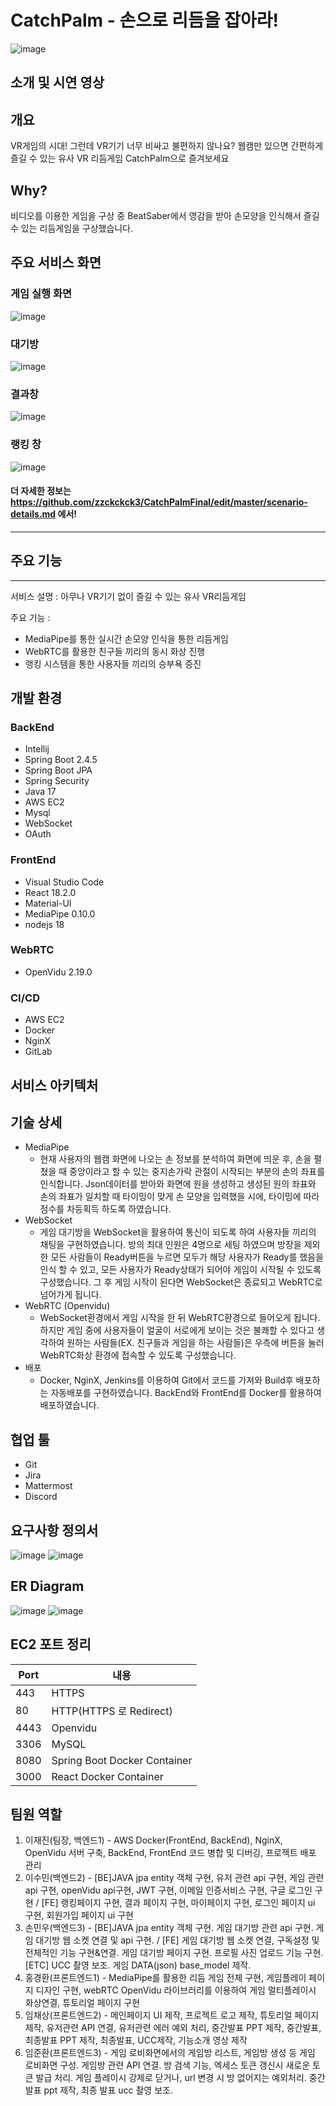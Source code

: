 # CatchPalm - 손으로 리듬을 잡아라!
![image](https://github.com/zzckckck3/CatchPalmFinal/assets/65270703/ac6c5bd8-372c-4d1a-8170-b9b2916fa5af)
## 소개 및 시연 영상

## 개요
VR게임의 시대! 그런데 VR기기 너무 비싸고 불편하지 않나요? 웹캠만 있으면 간편하게 즐길 수 있는 유사 VR 리듬게임 CatchPalm으로 즐겨보세요

## Why?
비디오를 이용한 게임을 구상 중 BeatSaber에서 영감을 받아 손모양을 인식해서 즐길 수 있는 리듬게임을 구상했습니다.

## 주요 서비스 화면

### 게임 실행 화면
![image](https://github.com/zzckckck3/CatchPalmFinal/assets/65270703/9758ecb1-f8fa-4d17-9cbd-a991c2c2bd9b)
### 대기방
![image](https://github.com/zzckckck3/CatchPalmFinal/assets/65270703/913d7aaf-29ba-404f-95e6-5765e399fb53)
### 결과창
![image](https://github.com/zzckckck3/CatchPalmFinal/assets/65270703/d5df79d8-448e-448f-99d8-d49076f3445c)
### 랭킹 창
![image](https://github.com/zzckckck3/CatchPalmFinal/assets/65270703/79bc836d-4603-4b10-abb7-81c78e74230c)
#### 더 자세한 정보는 https://github.com/zzckckck3/CatchPalmFinal/edit/master/scenario-details.md 에서!

---

## 주요 기능
---
서비스 설명 : 아무나 VR기기 없이 즐길 수 있는 유사 VR리듬게임

주요 기능 :
- MediaPipe를 통한 실시간 손모양 인식을 통한 리듬게임
- WebRTC를 활용한 친구들 끼리의 동시 화상 진행
- 랭킹 시스템을 통한 사용자들 끼리의 승부욕 증진

## 개발 환경
### BackEnd
- Intellij
- Spring Boot 2.4.5
- Spring Boot JPA
- Spring Security
- Java 17
- AWS EC2
- Mysql
- WebSocket
- OAuth
### FrontEnd
- Visual Studio Code
- React 18.2.0
- Material-UI 
- MediaPipe 0.10.0
- nodejs 18
### WebRTC
- OpenVidu 2.19.0
### CI/CD
- AWS EC2
- Docker
- NginX
- GitLab

## 서비스 아키텍처

## 기술 상세
- MediaPipe
  - 현재 사용자의 웹캠 화면에 나오는 손 정보를 분석하여 화면에 띄운 후, 손을 펼쳤을 때 중앙이라고 할 수 있는 중지손가락 관절이 시작되는 부분의 손의 좌표를 인식합니다. Json데이터를 받아와 화면에 원을 생성하고 생성된 원의 좌표와 손의 좌표가 일치할 때 타이밍이 맞게 손 모양을 입력했을 시에, 타이밍에 따라 점수를 차등획득 하도록 하였습니다.
- WebSocket
  - 게임 대기방을 WebSocket을 활용하여 통신이 되도록 하여 사용자들 끼리의 채팅을 구현하였습니다. 방의 최대 인원은 4명으로 세팅 하였으며 방장을 제외한 모든 사람들이 Ready버튼을 누르면 모두가 해당 사용자가 Ready를 했음을 인식 할 수 있고, 모든 사용자가 Ready상태가 되어야 게임이 시작될 수 있도록 구성했습니다. 그 후 게임 시작이 된다면 WebSocket은 종료되고 WebRTC로 넘어가게 됩니다.
- WebRTC (Openvidu)
  - WebSocket환경에서 게임 시작을 한 뒤 WebRTC환경으로 들어오게 됩니다. 하지만 게임 중에 사용자들이 얼굴이 서로에게 보이는 것은 불쾌할 수 있다고 생각하여 원하는 사람들(EX. 친구들과 게임을 하는 사람들)은 우측에 버튼을 눌러 WebRTC화상 환경에 접속할 수 있도록 구성했습니다.
- 배포
  - Docker, NginX, Jenkins를 이용하여 Git에서 코드를 가져와 Build후 배포하는 자동배포를 구현하였습니다. BackEnd와 FrontEnd를 Docker를 활용하여 배포하였습니다.

## 협업 툴
- Git
- Jira
- Mattermost
- Discord

## 요구사항 정의서
![image](https://github.com/zzckckck3/CatchPalmFinal/assets/65270703/6ae393e5-1bf9-45b3-8123-0ac8141bfb62)
![image](https://github.com/zzckckck3/CatchPalmFinal/assets/65270703/1489b4e2-54ad-4faa-bd58-7a4f6b535212)

## ER Diagram
![image](https://github.com/zzckckck3/CatchPalmFinal/assets/65270703/40f23c75-6ef6-42fa-8806-fecbc2ead19d)
![image](https://github.com/zzckckck3/CatchPalmFinal/assets/65270703/107168c9-ff78-4ff1-83c8-7095ac2b7e28)

## EC2 포트 정리
|Port|내용|
|------|---|
|443|HTTPS|
|80|HTTP(HTTPS 로 Redirect)|
|4443|Openvidu|
|3306|MySQL|
|8080|Spring Boot Docker Container|
|3000|React Docker Container|


## 팀원 역할
1. 이재진(팀장, 백엔드1) - AWS Docker(FrontEnd, BackEnd), NginX, OpenVidu 서버 구축, BackEnd, FrontEnd 코드 병합 및 디버깅, 프로젝트 배포 관리 
2. 이수민(백엔드2) - [BE]JAVA jpa entity 객체 구현, 유저 관련 api 구현, 게임 관련 api 구현, openVidu api구현, JWT 구현, 이메일 인증서비스 구현, 구글 로그인 구현 / [FE] 랭킹페이지 구현, 결과 페이지 구현, 마이페이지 구현, 로그인 페이지 ui 구현, 회원가입 페이지 ui 구현 
3. 손민우(백엔드3) - [BE]JAVA jpa entity 객체 구현. 게임 대기방 관련 api 구현. 게임 대기방 웹 소켓 연결 및 api 구현. / [FE] 게임 대기방 웹 소켓 연결, 구독설정 및 전체적인 기능 구현&연결. 게임 대기방 페이지 구현. 프로필 사진 업로드 기능 구현. [ETC] UCC 촬영 보조. 게임 DATA(json) base_model 제작.
4. 홍경환(프론트엔드1) - MediaPipe를 활용한 리듬 게임 전체 구현, 게임플레이 페이지 디자인 구현, webRTC OpenVidu 라이브러리를 이용하여 게임 멀티플레이시 화상연결, 튜토리얼 페이지 구현
5. 임채상(프론트엔드2) - 메인페이지 UI 제작, 프로젝트 로고 제작, 튜토리얼 페이지 제작, 유저관련 API 연결, 유저관련 에러 예외 처리, 중간발표 PPT 제작, 중간발표, 최종발표 PPT 제작, 최종발표, UCC제작, 기능소개 영상 제작
6. 임준환(프론트엔드3) - 게임 로비화면에서의 게임방 리스트, 게임방 생성 등 게임 로비화면 구성. 게임방 관련 API 연결. 방 검색 기능, 엑세스 토큰 갱신시 새로운 토큰 발급 처리. 게임 플레이시 강제로 닫거나, url 변경 시 방 없어지는 예외처리. 중간발표 ppt 제작, 최종 발표 ucc 촬영 보조.
